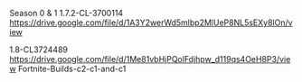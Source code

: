 Season 0 & 1
1.7.2-CL-3700114 https://drive.google.com/file/d/1A3Y2werWd5mlbp2MlUeP8NL5sEXy8lOn/view

1.8-CL3724489 https://drive.google.com/file/d/1Me81vbHjPQolFdjhpw_d119qs4OeH8P3/view
 Fortnite-Builds-c2-c1-and-c1

